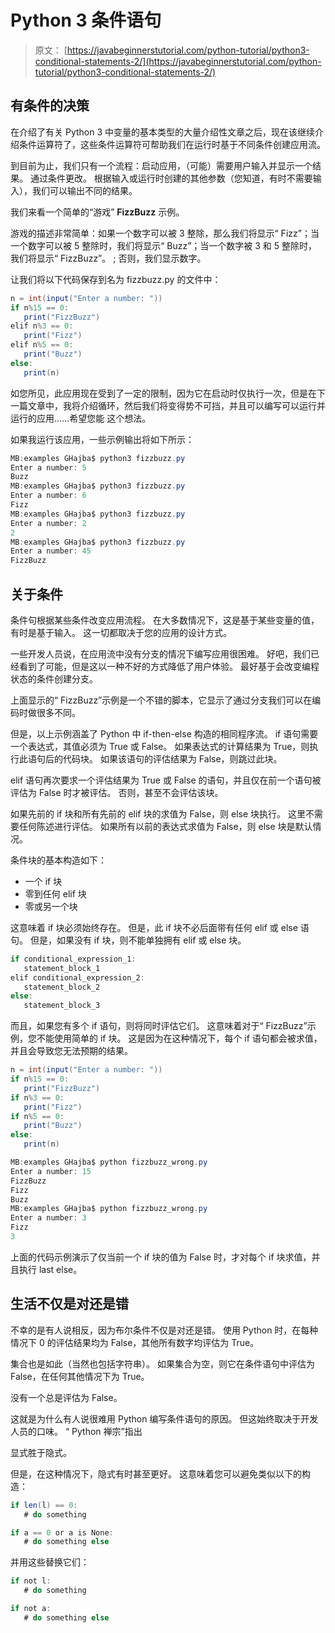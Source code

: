 # Python 3 条件语句

> 原文： [https://javabeginnerstutorial.com/python-tutorial/python3-conditional-statements-2/](https://javabeginnerstutorial.com/python-tutorial/python3-conditional-statements-2/)

## 有条件的决策

在介绍了有关 Python 3 中变量的基本类型的大量介绍性文章之后，现在该继续介绍条件运算符了，这些条件运算符可帮助我们在运行时基于不同条件创建应用流。

到目前为止，我们只有一个流程：启动应用，（可能）需要用户输入并显示一个结果。 通过条件更改。 根据输入或运行时创建的其他参数（您知道，有时不需要输入），我们可以输出不同的结果。

我们来看一个简单的“游戏” **FizzBu​​zz** 示例。

游戏的描述非常简单：如果一个数字可以被 3 整除，那么我们将显示“ Fizz”；当一个数字可以被 5 整除时，我们将显示“ Buzz”；当一个数字被 3 和 5 整除时，我们将显示“ FizzBu​​zz”。 ; 否则，我们显示数字。

让我们将以下代码保存到名为 fizzbuzz.py 的文件中：

```java
n = int(input("Enter a number: "))
if n%15 == 0:
   print("FizzBuzz")
elif n%3 == 0:
   print("Fizz")
elif n%5 == 0:
   print("Buzz")
else:
   print(n)
```

如您所见，此应用现在受到了一定的限制，因为它在启动时仅执行一次，但是在下一篇文章中，我将介绍循环，然后我们将变得势不可挡，并且可以编写可以运行并运行的应用……希望您能 这个想法。

如果我运行该应用，一些示例输出将如下所示：

```java
MB:examples GHajba$ python3 fizzbuzz.py
Enter a number: 5
Buzz
MB:examples GHajba$ python3 fizzbuzz.py
Enter a number: 6
Fizz
MB:examples GHajba$ python3 fizzbuzz.py
Enter a number: 2
2
MB:examples GHajba$ python3 fizzbuzz.py
Enter a number: 45
FizzBuzz
```

## 关于条件

条件句根据某些条件改变应用流程。 在大多数情况下，这是基于某些变量的值，有时是基于输入。 这一切都取决于您的应用的设计方式。

一些开发人员说，在应用流中没有分支的情况下编写应用很困难。 好吧，我们已经看到了可能，但是这以一种不好的方式降低了用户体验。 最好基于会改变编程状态的条件创建分支。

上面显示的“ FizzBu​​zz”示例是一个不错的脚本，它显示了通过分支我们可以在编码时做很多不同。

但是，以上示例涵盖了 Python 中 if-then-else 构造的相同程序流。 if 语句需要一个表达式，其值必须为 True 或 False。 如果表达式的计算结果为 True，则执行此语句后的代码块。 如果该语句的评估结果为 False，则跳过此块。

elif 语句再次要求一个评估结果为 True 或 False 的语句，并且仅在前一个语句被评估为 False 时才被评估。 否则，甚至不会评估该块。

如果先前的 if 块和所有先前的 elif 块的求值为 False，则 else 块执行。 这里不需要任何陈述进行评估。 如果所有以前的表达式求值为 False，则 else 块是默认情况。

条件块的基本构造如下：

*   一个 if 块
*   零到任何 elif 块
*   零或另一个块

这意味着 if 块必须始终存在。 但是，此 if 块不必后面带有任何 elif 或 else 语句。 但是，如果没有 if 块，则不能单独拥有 elif 或 else 块。

```java
if conditional_expression_1:
   statement_block_1
elif conditional_expression_2:
   statement_block_2
else:
   statement_block_3
```

而且，如果您有多个 if 语句，则将同时评估它们。 这意味着对于“ FizzBu​​zz”示例，您不能使用简单的 if 块。 这是因为在这种情况下，每个 if 语句都会被求值，并且会导致您无法预期的结果。

```java
n = int(input("Enter a number: "))
if n%15 == 0:
   print("FizzBuzz")
if n%3 == 0:
   print("Fizz")
if n%5 == 0:
   print("Buzz")
else:
   print(n)

MB:examples GHajba$ python fizzbuzz_wrong.py
Enter a number: 15
FizzBuzz
Fizz
Buzz
MB:examples GHajba$ python fizzbuzz_wrong.py
Enter a number: 3
Fizz
3
```

上面的代码示例演示了仅当前一个 if 块的值为 False 时，才对每个 if 块求值，并且执行 last else。

## 生活不仅是对还是错

不幸的是有人说相反，因为布尔条件不仅是对还是错。 使用 Python 时，在每种情况下 0 的评估结果均为 False，其他所有数字均评估为 True。

集合也是如此（当然也包括字符串）。 如果集合为空，则它在条件语句中评估为 False，在任何其他情况下为 True。

没有一个总是评估为 False。

这就是为什么有人说很难用 Python 编写条件语句的原因。 但这始终取决于开发人员的口味。 “ Python 禅宗”指出

显式胜于隐式。

但是，在这种情况下，隐式有时甚至更好。 这意味着您可以避免类似以下的构造：

```java
if len(l) == 0:
   # do something

if a == 0 or a is None:
   # do something else
```

并用这些替换它们：

```java
if not l:
   # do something

if not a:
   # do something else
```

